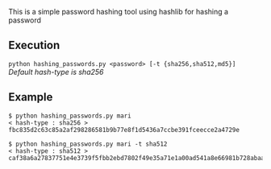 This is a simple password hashing tool using hashlib for hashing a password

## Execution
`python hashing_passwords.py <password> [-t {sha256,sha512,md5}] `  
*Default hash-type is sha256*

## Example
```
$ python hashing_passwords.py mari
< hash-type : sha256 >
fbc835d2c63c85a2af298286581b9b77e8f1d5436a7ccbe391fceecce2a4729e
```

```
$ python hashing_passwords.py mari -t sha512
< hash-type : sha512 >
caf38a6a27837751e4e3739f5fbb2ebd7802f49e35a71e1a00ad541a8e66981b728abaac1f0f10dd4b25075d32b76360f8853f6791347d9c9a094675c77c56e2
```

